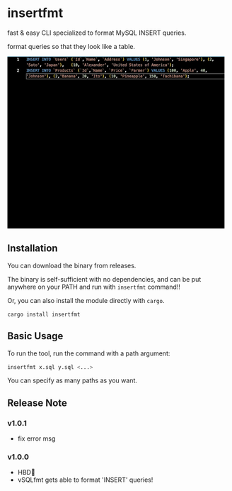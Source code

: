 # insertfmt

fast & easy CLI specialized to format MySQL INSERT queries.

format queries so that they look like a table.

![preview](./images/preview.gif)

## Installation

You can download the binary from releases.

The binary is self-sufficient with no dependencies, and can be put anywhere on
your PATH and run with `insertfmt` command!!

Or, you can also install the module directly with `cargo`.

```
cargo install insertfmt
```

## Basic Usage

To run the tool, run the command with a path argument:

```bash
insertfmt x.sql y.sql <...>
```

You can specify as many paths as you want.

## Release Note

### v1.0.1

- fix error msg

### v1.0.0

- HBD🎂
- vSQLfmt gets able to format 'INSERT' queries!
